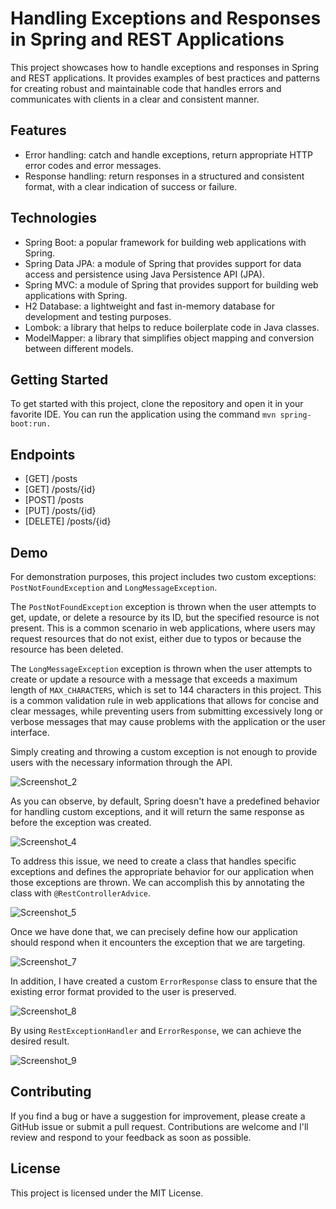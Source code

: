 # Handling Exceptions and Responses in Spring and REST Applications

This project showcases how to handle exceptions and responses in Spring and REST applications. It provides examples of best practices and patterns for creating robust and maintainable code that handles errors and communicates with clients in a clear and consistent manner.


## Features

* Error handling: catch and handle exceptions, return appropriate HTTP error codes and error messages.
* Response handling: return responses in a structured and consistent format, with a clear indication of success or failure.

## Technologies

* Spring Boot: a popular framework for building web applications with Spring.
* Spring Data JPA: a module of Spring that provides support for data access and persistence using Java Persistence API (JPA).
* Spring MVC: a module of Spring that provides support for building web applications with Spring.
* H2 Database: a lightweight and fast in-memory database for development and testing purposes.
* Lombok: a library that helps to reduce boilerplate code in Java classes.
* ModelMapper: a library that simplifies object mapping and conversion between different models.

## Getting Started

To get started with this project, clone the repository and open it in your favorite IDE. You can run the application using the command `mvn spring-boot:run.`

## Endpoints

* [GET] /posts
* [GET] /posts/{id}
* [POST] /posts
* [PUT] /posts/{id}
* [DELETE] /posts/{id}

## Demo

For demonstration purposes, this project includes two custom exceptions: `PostNotFoundException` and `LongMessageException`.

The `PostNotFoundException` exception is thrown when the user attempts to get, update, or delete a resource by its ID, but the specified resource is not present. This is a common scenario in web applications, where users may request resources that do not exist, either due to typos or because the resource has been deleted.

The `LongMessageException` exception is thrown when the user attempts to create or update a resource with a message that exceeds a maximum length of `MAX_CHARACTERS`, which is set to 144 characters in this project. This is a common validation rule in web applications that allows for concise and clear messages, while preventing users from submitting excessively long or verbose messages that may cause problems with the application or the user interface.

Simply creating and throwing a custom exception is not enough to provide users with the necessary information through the API.

![Screenshot_2](https://user-images.githubusercontent.com/50873897/233795590-32786a02-38d1-4a0b-b3f5-c3d949946068.png)

As you can observe, by default, Spring doesn't have a predefined behavior for handling custom exceptions, and it will return the same response as before the exception was created.

![Screenshot_4](https://user-images.githubusercontent.com/50873897/233795604-73c125e7-7a97-4300-ab08-acc7c6c7afd5.png)

To address this issue, we need to create a class that handles specific exceptions and defines the appropriate behavior for our application when those exceptions are thrown. We can accomplish this by annotating the class with `@RestControllerAdvice`.

![Screenshot_5](https://user-images.githubusercontent.com/50873897/233796044-37740afa-6637-43d7-90bc-14675c5a9292.png)

Once we have done that, we can precisely define how our application should respond when it encounters the exception that we are targeting.

![Screenshot_7](https://user-images.githubusercontent.com/50873897/233796295-d051f1d3-7a1e-4e05-834a-55c3b51caf86.png)

In addition, I have created a custom `ErrorResponse` class to ensure that the existing error format provided to the user is preserved.

![Screenshot_8](https://user-images.githubusercontent.com/50873897/233796381-3acf8b60-5c4d-45b0-beb8-8cdd95948726.png)

By using `RestExceptionHandler` and `ErrorResponse`, we can achieve the desired result.

![Screenshot_9](https://user-images.githubusercontent.com/50873897/233796456-ec58baba-1720-45c1-9242-639c84aad24a.png)


## Contributing
If you find a bug or have a suggestion for improvement, please create a GitHub issue or submit a pull request. Contributions are welcome and I'll review and respond to your feedback as soon as possible.

## License
This project is licensed under the MIT License.
